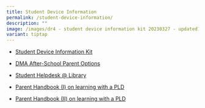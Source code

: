 ```yaml
---
title: Student Device Information
permalink: /student-device-information/
description: ""
image: /images/dr4 - student device information kit 20230327 - updated1.jpg
variant: tiptap
---
```

<ul data-tight="true" class="tight">
<li>
<p><a href="/files/student_device_information_kit___24_may_2024.pdf" rel="noopener noreferrer nofollow" target="_blank">Student Device Information Kit</a>
</p>
</li>
<li>
<p><a href="/files/DMA_Infographic_And_After_School_Parent_Options_5_Feb_2024.pdf" rel="noopener noreferrer nofollow" target="_blank">DMA After-School Parent Options</a>
</p>
</li>
<li>
<p><a href="/files/Student_Helpdesk___Library.pdf" rel="noopener noreferrer nofollow" target="_blank">Student Helpdesk @ Library</a>
</p>
</li>
<li>
<p><a href="/files/IP2___Parent_Handbook__I__2024_FINAL.pdf" rel="noopener noreferrer nofollow" target="_blank">Parent Handbook (I) on learning with a PLD</a>
</p>
</li>
<li>
<p><a href="/files/IP3___Parent_Handbook__II__2024_FINAL.pdf" rel="noopener noreferrer nofollow" target="_blank">Parent Handbook (II) on learning with a PLD</a>
</p>
</li>
</ul>
<p></p>